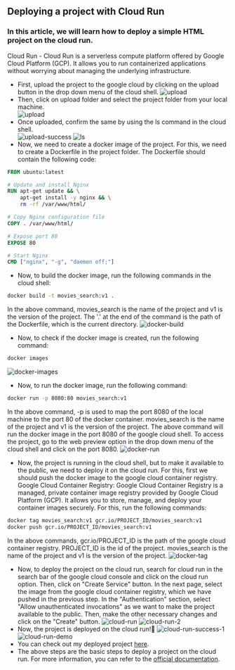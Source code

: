 ## Deploying a project with Cloud Run

### In this article, we will learn how to deploy a simple HTML project on the cloud run.

Cloud Run - Cloud Run is a serverless compute platform offered by Google Cloud Platform (GCP). It allows you to run containerized applications without worrying about managing the underlying infrastructure. 

* First, upload the project to the google cloud by clicking on the upload button in the drop down menu of the cloud shell.
![upload](assets/1.png)
* Then, click on upload folder and select the project folder from your local machine.<br>
![upload](assets/2.png)
* Once uploaded, confirm the same by using the ls command in the cloud shell.<br>
![upload-success](assets/3.png)
![ls](assets/4.png)
* Now, we need to create a docker image of the project. For this, we need to create a Dockerfile in the project folder. The Dockerfile should contain the following code:
```Dockerfile
FROM ubuntu:latest

# Update and install Nginx
RUN apt-get update && \
    apt-get install -y nginx && \
    rm -rf /var/www/html/

# Copy Nginx configuration file
COPY . /var/www/html/

# Expose port 80
EXPOSE 80

# Start Nginx
CMD ["nginx", "-g", "daemon off;"]
```
* Now, to build the docker image, run the following commands in the cloud shell:
```bash
docker build -t movies_search:v1 .
```
In the above command, movies_search is the name of the project and v1 is the version of the project. The '.' at the end of the command is the path of the Dockerfile, which is the current directory.
![docker-build](assets/5.png)
* Now, to check if the docker image is created, run the following command:
```bash
docker images
```
![docker-images](assets/6.png)
* Now, to run the docker image, run the following command:
```bash
docker run -p 8080:80 movies_search:v1
```
In the above command, -p is used to map the port 8080 of the local machine to the port 80 of the docker container. movies_search is the name of the project and v1 is the version of the project.
The above command will run the docker image in the port 8080 of the google cloud shell. To access the project, go to the web preview option in the drop down menu of the cloud shell and click on the port 8080.
![docker-run](assets/7.png)
* Now, the project is running in the cloud shell, but to make it available to the public, we need to deploy it on the cloud run. For this, first we should push the docker image to the google cloud container registry. 
Google Cloud Container Registry: Google Cloud Container Registry is a managed, private container image registry provided by Google Cloud Platform (GCP). It allows you to store, manage, and deploy your container images securely. 
For this, run the following commands:
```bash
docker tag movies_search:v1 gcr.io/PROJECT_ID/movies_search:v1
docker push gcr.io/PROJECT_ID/movies_search:v1
```
In the above commands, gcr.io/PROJECT_ID is the path of the google cloud container registry. PROJECT_ID is the id of the project. movies_search is the name of the project and v1 is the version of the project.
![docker-tag](assets/8.png)
* Now, to deploy the project on the cloud run, search for cloud run in the search bar of the google cloud console and click on the cloud run option. Then, click on "Create Service" button. In the next page, select the image from the google cloud container registry, which we have pushed in the previous step.
In the "Authentication" section, select "Allow unauthenticated invocations" as we want to make the project available to the public. Then, make the other necessary changes and click on the "Create" button.
![cloud-run](assets/9.png)
![cloud-run-2](assets/10.png)
* Now, the project is deployed on the cloud run!🥳
![cloud-run-success-1](assets/11.png)
![cloud-run-demo](assets/12.png)
* You can check out my deployed project [here](https://movies-search-vbtjd5yyqq-uc.a.run.app/).
* The above steps are the basic steps to deploy a project on the cloud run. For more information, you can refer to the [official documentation](https://cloud.google.com/run/docs/quickstarts/build-and-deploy).
